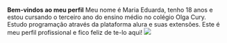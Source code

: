 **Bem-vindos ao meu perfil**
Meu nome é Maria Eduarda, tenho 18 anos e estou cursando o terceiro ano do ensino médio no colégio Olga Cury.
Estudo programação através da plataforma alura e suas extensões.
Este é meu perfil profissional e fico feliz de te-lo aqui!
![](https://i.gifer.com/XhL.gif)
